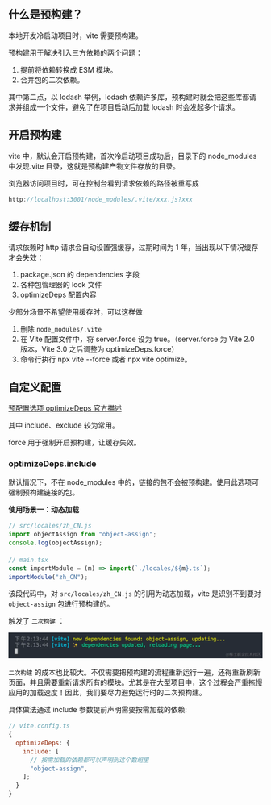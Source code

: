 ## 什么是预构建？

本地开发冷启动项目时，vite 需要预构建。

预构建用于解决引入三方依赖的两个问题：

1. 提前将依赖转换成 ESM 模块。
2. 合并包的二次依赖。

其中第二点，以 lodash 举例，lodash 依赖许多库，预构建时就会把这些库都请求并组成一个文件，避免了在项目启动后加载 lodash 时会发起多个请求。

## 开启预构建

vite 中，默认会开启预构建，首次冷启动项目成功后，目录下的 node_modules 中发现.vite 目录，这就是预构建产物文件存放的目录。

浏览器访问项目时，可在控制台看到请求依赖的路径被重写成

```js
http://localhost:3001/node_modules/.vite/xxx.js?xxx
```

## 缓存机制

请求依赖时 http 请求会自动设置强缓存，过期时间为 1 年，当出现以下情况缓存才会失效：

1. package.json 的 dependencies 字段
2. 各种包管理器的 lock 文件
3. optimizeDeps 配置内容

少部分场景不希望使用缓存时，可以这样做

1. 删除 `node_modules/.vite`
2. 在 Vite 配置文件中，将 server.force 设为 true。（server.force 为 Vite 2.0 版本，Vite 3.0 之后调整为 optimizeDeps.force）
3. 命令行执行 npx vite --force 或者 npx vite optimize。

## 自定义配置

[预配置选项 optimizeDeps 官方描述](https://cn.vitejs.dev/config/dep-optimization-options.html)

其中 include、exclude 较为常用。

force 用于强制开启预构建，让缓存失效。

### optimizeDeps.include

默认情况下，不在 node_modules 中的，链接的包不会被预构建。使用此选项可强制预构建链接的包。

**使用场景一：动态加载**

```js
// src/locales/zh_CN.js
import objectAssign from "object-assign";
console.log(objectAssign);

// main.tsx
const importModule = (m) => import(`./locales/${m}.ts`);
importModule("zh_CN");
```

该段代码中，对 `src/locales/zh_CN.js` 的引用为动态加载，vite 是识别不到要对 `object-assign` 包进行预构建的。

触发了 `二次构建` ：

![](./images/二次构建.jpg)

`二次构建` 的成本也比较大。不仅需要把预构建的流程重新运行一遍，还得重新刷新页面，并且需要重新请求所有的模块。尤其是在大型项目中，这个过程会严重拖慢应用的加载速度！因此，我们要尽力避免运行时的二次预构建。

具体做法通过 include 参数提前声明需要按需加载的依赖:

```js
// vite.config.ts
{
  optimizeDeps: {
    include: [
      // 按需加载的依赖都可以声明到这个数组里
      "object-assign",
    ];
  }
}
```
